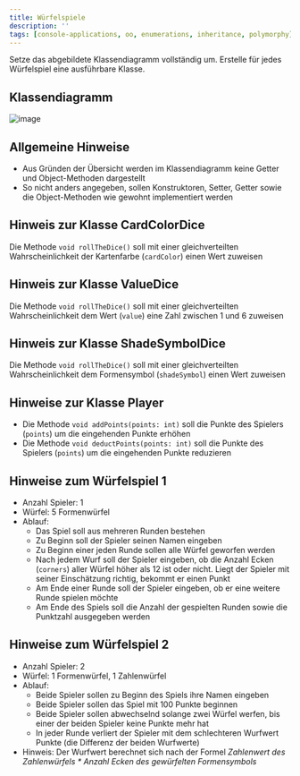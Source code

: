 ```yaml
---
title: Würfelspiele
description: ''
tags: [console-applications, oo, enumerations, inheritance, polymorphy]
---
```


Setze das abgebildete Klassendiagramm vollständig um. Erstelle für jedes Würfelspiel eine ausführbare Klasse.

## Klassendiagramm

![image](https://github.com/jappuccini/java-docs/assets/47243617/a06e3130-6378-4a39-b955-7e9947eb6e57)

## Allgemeine Hinweise

- Aus Gründen der Übersicht werden im Klassendiagramm keine Getter und Object-Methoden dargestellt
- So nicht anders angegeben, sollen Konstruktoren, Setter, Getter sowie die Object-Methoden wie gewohnt implementiert werden

## Hinweis zur Klasse CardColorDice

Die Methode `void rollTheDice()` soll mit einer gleichverteilten Wahrscheinlichkeit der Kartenfarbe (`cardColor`) einen Wert zuweisen

## Hinweis zur Klasse ValueDice

Die Methode `void rollTheDice()` soll mit einer gleichverteilten Wahrscheinlichkeit dem Wert (`value`) eine Zahl zwischen 1 und 6 zuweisen

## Hinweis zur Klasse ShadeSymbolDice

Die Methode `void rollTheDice()` soll mit einer gleichverteilten Wahrscheinlichkeit dem Formensymbol (`shadeSymbol`) einen Wert zuweisen

## Hinweise zur Klasse Player

- Die Methode `void addPoints(points: int)` soll die Punkte des Spielers (`points`) um die eingehenden Punkte erhöhen
- Die Methode `void deductPoints(points: int)` soll die Punkte des Spielers (`points`) um die eingehenden Punkte reduzieren

## Hinweise zum Würfelspiel 1

- Anzahl Spieler: 1
- Würfel: 5 Formenwürfel
- Ablauf:
  - Das Spiel soll aus mehreren Runden bestehen
  - Zu Beginn soll der Spieler seinen Namen eingeben
  - Zu Beginn einer jeden Runde sollen alle Würfel geworfen werden
  - Nach jedem Wurf soll der Spieler eingeben, ob die Anzahl Ecken (`corners`) aller Würfel höher als 12 ist oder nicht. Liegt der Spieler mit seiner Einschätzung richtig, bekommt er einen Punkt
  - Am Ende einer Runde soll der Spieler eingeben, ob er eine weitere Runde spielen möchte
  - Am Ende des Spiels soll die Anzahl der gespielten Runden sowie die Punktzahl ausgegeben werden

## Hinweise zum Würfelspiel 2

- Anzahl Spieler: 2
- Würfel: 1 Formenwürfel, 1 Zahlenwürfel
- Ablauf:
  - Beide Spieler sollen zu Beginn des Spiels ihre Namen eingeben
  - Beide Spieler sollen das Spiel mit 100 Punkte beginnen
  - Beide Spieler sollen abwechselnd solange zwei Würfel werfen, bis einer der beiden Spieler keine Punkte mehr hat
  - In jeder Runde verliert der Spieler mit dem schlechteren Wurfwert Punkte (die Differenz der beiden Wurfwerte)
- Hinweis: Der Wurfwert berechnet sich nach der Formel _Zahlenwert des Zahlenwürfels \* Anzahl Ecken des gewürfelten Formensymbols_
